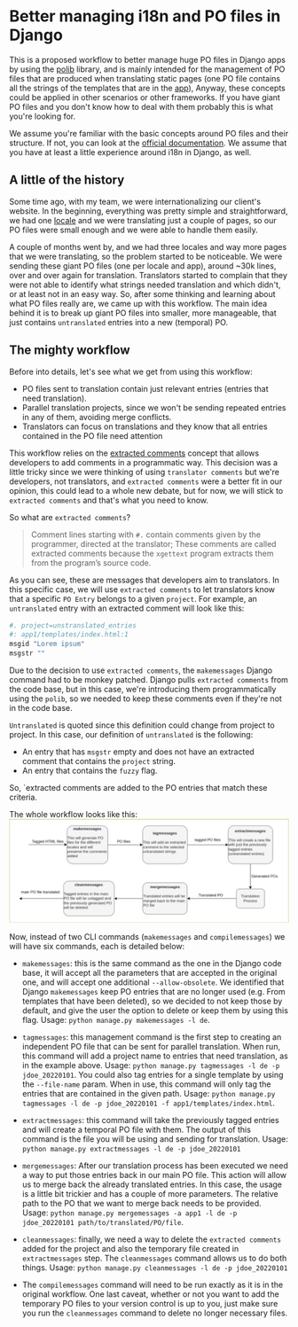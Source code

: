 # Better managing i18n and PO files in Django

This is a proposed workflow to better manage huge PO files in Django apps by using the [polib](link-to-polib)
library, and is mainly intended for the management of PO files that are produced when translating static
pages (one PO file contains all the strings of the templates that are in the [app](django-app)),
Anyway, these concepts could be applied in other scenarios or other frameworks. If you have giant PO
files and you don't know how to deal with them probably this is what you're looking for.

We assume you're familiar with the basic concepts around PO files and their structure.
If not, you can look at the [official documentation](po-documentation). We assume that
you have at least a little experience around i18n in Django, as well.

## A little of the history

Some time ago, with my team, we were internationalizing our client's website. In the beginning, everything
was pretty simple and straightforward, we had one [locale](what-is-a-locale) and we were translating just
a couple of pages, so our PO files were small enough and we were able to handle them easily.

A couple of months went by, and we had three locales and way more pages that we were translating, so
the problem started to be noticeable. We were sending these giant PO files (one per locale and app),
around ~30k lines, over and over again for translation. Translators started to complain that they were not
able to identify what strings needed translation and which didn't, or at least not in an easy way. So,
after some thinking and learning about what PO files really are, we came up with this workflow.
The main idea behind it is to break up giant PO files into smaller, more manageable, that just
contains `untranslated` entries into a new (temporal) PO.

## The mighty workflow

Before into details, let's see what we get from using this workflow:
* PO files sent to translation contain just relevant entries (entries that need translation).
* Parallel translation projects, since we won't be sending repeated entries in any of them, avoiding
merge conflicts.
* Translators can focus on translations and they know that all entries contained in the PO file need
attention

This workflow relies on the [extracted comments](po-documentation) concept that allows developers to
add comments in a programmatic way. This decision was a little tricky since we were thinking of using
`translator comments` but we're developers, not translators, and `extracted comments` were a better fit
in our opinion, this could lead to a whole new debate, but for now, we will stick to `extracted comments`
and that's what you need to know.

So what are `extracted comments`?

> Comment lines starting with `#.` contain comments given by the programmer, directed at the translator;
> These comments are called extracted comments because the `xgettext` program extracts them from the program’s
> source code.

As you can see, these are messages that developers aim to translators. In this specific case,
we will use `extracted comments` to let translators know that a specific `PO Entry` belongs to
a given `project`. For example, an `untranslated` entry with an extracted comment will look like this:

```python
#. project=unstranslated_entries
#: app1/templates/index.html:1
msgid "Lorem ipsum"
msgstr ""
```
Due to the decision to use `extracted comments`, the `makemessages` Django command had to be monkey patched.
Django pulls `extracted comments` from the code base, but in this case, we're introducing them programmatically
using the `polib`, so we needed to keep these comments even if they're not in the code base.

`Untranslated` is quoted since this definition could change from project to project.
In this case, our definition of `untranslated` is the following:
* An entry that has `msgstr` empty and does not have an extracted comment that contains the `project` string.
* An entry that contains the `fuzzy` flag.

So, `extracted comments are added to the PO entries that match these criteria.

The whole workflow looks like this:
![workflow-diagram](workflow-diagram.png)

Now, instead of two CLI commands (`makemessages` and `compilemessages`) we will have six commands,
each is detailed below:

* `makemessages`: this is the same command as the one in the Django code base, it will accept all the
parameters that are accepted in the original one, and will accept one additional `--allow-obsolete`.
We identified that Django `makemessages` keep PO entries that are no longer used (e.g. From templates
that have been deleted), so we decided to not keep those by default, and give the user the option to
delete or keep them by using this flag. Usage: `python manage.py makemessages -l de`.

* `tagmessages`: this management command is the first step to creating an independent PO file that can be
sent for parallel translation. When run, this command will add a project name to entries that need
translation, as in the example above. Usage: `python manage.py tagmessages -l de -p jdoe_20220101`.
You could also tag entries for a single template by using the `--file-name` param. When in use,
this command will only tag the entries that are contained in the given path. Usage:
`python manage.py tagmessages -l de -p jdoe_20220101 -f app1/templates/index.html`.

* `extractmessages`: this command will take the previously tagged entries and will create a temporal PO
file with them. The output of this command is the file you will be using and sending for translation.
Usage: `python manage.py extractmessages -l de -p jdoe_20220101`

* `mergemessages`: After our translation process has been executed we need a way to put those entries
back in our main PO file. This action will allow us to merge back the already translated entries. In this
case, the usage is a little bit trickier and has a couple of more parameters. The relative path to the PO
that we want to merge back needs to be provided.
Usage: `python manage.py mergemessages -a app1 -l de -p jdoe_20220101 path/to/translated/PO/file`.

* `cleanmessages`: finally, we need a way to delete the `extracted comments` added for the project and
also the temporary file created in `extractmessages` step. The `cleanmessages` command allows us to do
both things. Usage: `python manage.py cleanmessages -l de -p jdoe_20220101`

* The `compilemessages` command will need to be run exactly as it is in the original workflow. One last
caveat, whether or not you want to add the temporary PO files to your version control is up to you, just
make sure you run the `cleanmessages` command to delete no longer necessary files.


[po-documentation]: https://www.gnu.org/software/gettext/manual/html_node/PO-Files.html
[link-to-polib]: https://polib.readthedocs.io/en/latest/
[django-app]: https://docs.djangoproject.com/en/4.1/ref/applications/
[what-is-a-locale]:()
